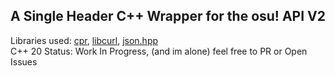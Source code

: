 ## A Single Header C++ Wrapper for the osu! API V2
Libraries used: [cpr](https://github.com/libcpr/cpr), [libcurl](https://github.com/curl/curl), [json.hpp](https://github.com/nlohmann/json/blob/develop/single_include/nlohmann/json.hpp)\
C++ 20
Status: Work In Progress, (and im alone) feel free to PR or Open Issues

